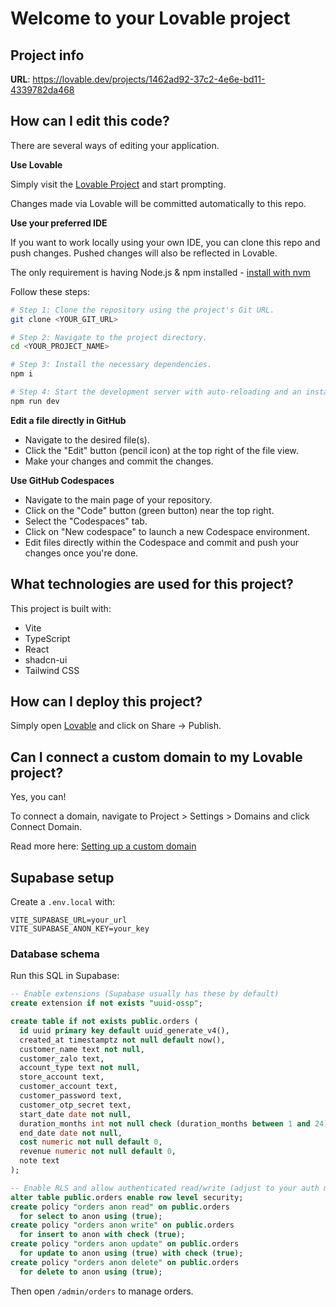 # Welcome to your Lovable project

## Project info

**URL**: https://lovable.dev/projects/1462ad92-37c2-4e6e-bd11-4339782da468

## How can I edit this code?

There are several ways of editing your application.

**Use Lovable**

Simply visit the [Lovable Project](https://lovable.dev/projects/1462ad92-37c2-4e6e-bd11-4339782da468) and start prompting.

Changes made via Lovable will be committed automatically to this repo.

**Use your preferred IDE**

If you want to work locally using your own IDE, you can clone this repo and push changes. Pushed changes will also be reflected in Lovable.

The only requirement is having Node.js & npm installed - [install with nvm](https://github.com/nvm-sh/nvm#installing-and-updating)

Follow these steps:

```sh
# Step 1: Clone the repository using the project's Git URL.
git clone <YOUR_GIT_URL>

# Step 2: Navigate to the project directory.
cd <YOUR_PROJECT_NAME>

# Step 3: Install the necessary dependencies.
npm i

# Step 4: Start the development server with auto-reloading and an instant preview.
npm run dev
```

**Edit a file directly in GitHub**

- Navigate to the desired file(s).
- Click the "Edit" button (pencil icon) at the top right of the file view.
- Make your changes and commit the changes.

**Use GitHub Codespaces**

- Navigate to the main page of your repository.
- Click on the "Code" button (green button) near the top right.
- Select the "Codespaces" tab.
- Click on "New codespace" to launch a new Codespace environment.
- Edit files directly within the Codespace and commit and push your changes once you're done.

## What technologies are used for this project?

This project is built with:

- Vite
- TypeScript
- React
- shadcn-ui
- Tailwind CSS

## How can I deploy this project?

Simply open [Lovable](https://lovable.dev/projects/1462ad92-37c2-4e6e-bd11-4339782da468) and click on Share -> Publish.

## Can I connect a custom domain to my Lovable project?

Yes, you can!

To connect a domain, navigate to Project > Settings > Domains and click Connect Domain.

Read more here: [Setting up a custom domain](https://docs.lovable.dev/tips-tricks/custom-domain#step-by-step-guide)

## Supabase setup

Create a `.env.local` with:

```
VITE_SUPABASE_URL=your_url
VITE_SUPABASE_ANON_KEY=your_key
```

### Database schema

Run this SQL in Supabase:

```sql
-- Enable extensions (Supabase usually has these by default)
create extension if not exists "uuid-ossp";

create table if not exists public.orders (
  id uuid primary key default uuid_generate_v4(),
  created_at timestamptz not null default now(),
  customer_name text not null,
  customer_zalo text,
  account_type text not null,
  store_account text,
  customer_account text,
  customer_password text,
  customer_otp_secret text,
  start_date date not null,
  duration_months int not null check (duration_months between 1 and 24),
  end_date date not null,
  cost numeric not null default 0,
  revenue numeric not null default 0,
  note text
);

-- Enable RLS and allow authenticated read/write (adjust to your auth model)
alter table public.orders enable row level security;
create policy "orders anon read" on public.orders
  for select to anon using (true);
create policy "orders anon write" on public.orders
  for insert to anon with check (true);
create policy "orders anon update" on public.orders
  for update to anon using (true) with check (true);
create policy "orders anon delete" on public.orders
  for delete to anon using (true);
```

Then open `/admin/orders` to manage orders.
